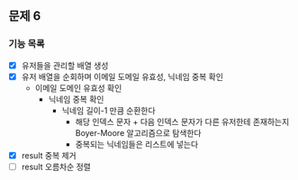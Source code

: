 ## 문제 6
### 기능 목록
- [x] 유저들을 관리할 배열 생성
- [x] 유저 배열을 순회하며 이메일 도메일 유효성, 닉네임 중복 확인 
  - 이메일 도메인 유효성 확인 
    - 닉네임 중복 확인
      - 닉네임 길이-1 만큼 순환한다
        - 해당 인덱스 문자 + 다음 인덱스 문자가 다른 유저한테 존재하는지 Boyer-Moore 알고리즘으로 탐색한다
        - 중복되는 닉네임들은 리스트에 넣는다
- [x] result 중복 제거
- [ ] result 오름차순 정렬